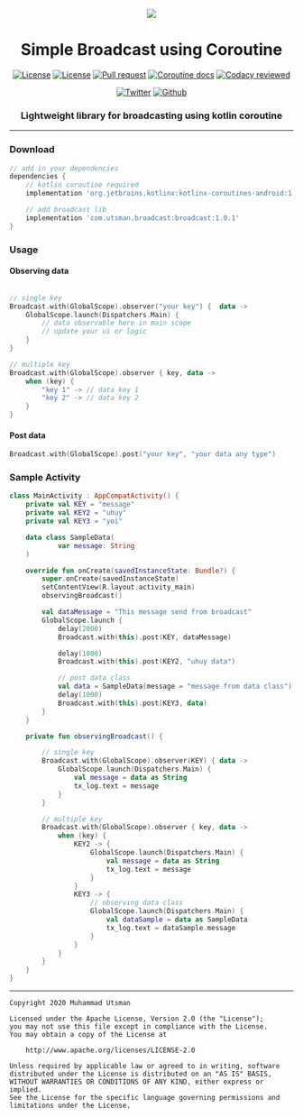<p align="center">
  <img src="https://images.unsplash.com/photo-1550935114-99de2f488f47?ixlib=rb-1.2.1&ixid=eyJhcHBfaWQiOjEyMDd9&auto=format&fit=crop&w=800&q=80"/>
</p>

<h1 align="center">Simple Broadcast using Coroutine</h1>
<p align="center">
  <a href="LICENSE"><img alt="License" src="https://img.shields.io/badge/License-Apache%202.0-blue.svg"></a>
  <a href="https://bintray.com/kucingapes/utsman/com.utsman.broadcast/_latestVersion"><img alt="License" src="https://api.bintray.com/packages/kucingapes/utsman/com.utsman.broadcast/images/download.svg"></a>
  <a href="https://github.com/utsmannn/coroutine-broadcast/pulls"><img alt="Pull request" src="https://img.shields.io/badge/PRs-welcome-brightgreen.svg?style=flat"></a>
  <a href="https://kotlinlang.org/docs/reference/coroutines-overview.html"><img alt="Coroutine docs" src="https://img.shields.io/badge/Kotlin-Coroutine-blue?logo=kotlin&style=flat"></a>
  <a href="https://app.codacy.com/manual/utsmannn/coroutine-broadcast?utm_source=github.com&utm_medium=referral&utm_content=utsmannn/coroutine-broadcast&utm_campaign=Badge_Grade_Dashboard"><img alt="Codacy reviewed" src="https://api.codacy.com/project/badge/Grade/dd698d25d031408195d4aa21cf629cbb"></a>
</p>

<p align="center">
  <a href="https://twitter.com/utsmannn"><img alt="Twitter" src="https://img.shields.io/twitter/follow/utsmannn"></a>
  <a href="https://github.com/utsmannn"><img alt="Github" src="https://img.shields.io/github/followers/utsmannn?label=follow&style=social"></a>
  <h3 align="center">Lightweight library for broadcasting using kotlin coroutine</h3>
</p>

---

### Download
```groovy
// add in your dependencies
dependencies {
    // kotlin coroutine required
    implementation 'org.jetbrains.kotlinx:kotlinx-coroutines-android:1.3.8'

    // add broadcast lib
    implementation 'com.utsman.broadcast:broadcast:1.0.1'
}
```

### Usage
#### Observing data
```kotlin

// single key
Broadcast.with(GlobalScope).observer("your key") {  data ->
    GlobalScope.launch(Dispatchers.Main) {
        // data observable here in main scope
        // update your ui or logic
    }
}

// multiple key
Broadcast.with(GlobalScope).observer { key, data ->
    when (key) {
        "key 1" -> // data key 1
        "key 2" -> // data key 2
    }
}
```

#### Post data
```kotlin
Broadcast.with(GlobalScope).post("your key", "your data any type")
````

### Sample Activity
```kotlin
class MainActivity : AppCompatActivity() {
    private val KEY = "message"
    private val KEY2 = "uhuy"
    private val KEY3 = "yoi"

    data class SampleData(
            var message: String
    )

    override fun onCreate(savedInstanceState: Bundle?) {
        super.onCreate(savedInstanceState)
        setContentView(R.layout.activity_main)
        observingBroadcast()

        val dataMessage = "This message send from broadcast"
        GlobalScope.launch {
            delay(2000)
            Broadcast.with(this).post(KEY, dataMessage)

            delay(1000)
            Broadcast.with(this).post(KEY2, "uhuy data")

            // post data class
            val data = SampleData(message = "message from data class")
            delay(1000)
            Broadcast.with(this).post(KEY3, data)
        }
    }

    private fun observingBroadcast() {

        // single key
        Broadcast.with(GlobalScope).observer(KEY) { data ->
            GlobalScope.launch(Dispatchers.Main) {
                val message = data as String
                tx_log.text = message
            }
        }

        // multiple key
        Broadcast.with(GlobalScope).observer { key, data ->
            when (key) {
                KEY2 -> {
                    GlobalScope.launch(Dispatchers.Main) {
                        val message = data as String
                        tx_log.text = message
                    }
                }
                KEY3 -> {
                    // observing data class
                    GlobalScope.launch(Dispatchers.Main) {
                        val dataSample = data as SampleData
                        tx_log.text = dataSample.message
                    }
                }
            }
        }
    }
}
```

---
```
Copyright 2020 Muhammad Utsman

Licensed under the Apache License, Version 2.0 (the "License");
you may not use this file except in compliance with the License.
You may obtain a copy of the License at

    http://www.apache.org/licenses/LICENSE-2.0

Unless required by applicable law or agreed to in writing, software
distributed under the License is distributed on an "AS IS" BASIS,
WITHOUT WARRANTIES OR CONDITIONS OF ANY KIND, either express or implied.
See the License for the specific language governing permissions and
limitations under the License.
```